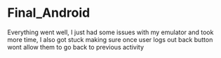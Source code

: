 # Final_Android
Everything went well, I just had some issues with my emulator and took more time, I also got stuck making sure once user logs out back button wont allow them to go back to previous activity
